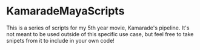 # KamaradeMayaScripts
This is a series of scripts for my 5th year movie, Kamarade's pipeline. It's not meant to be used outside of this specific use case, but feel free to take snipets from it to include in your own code!
